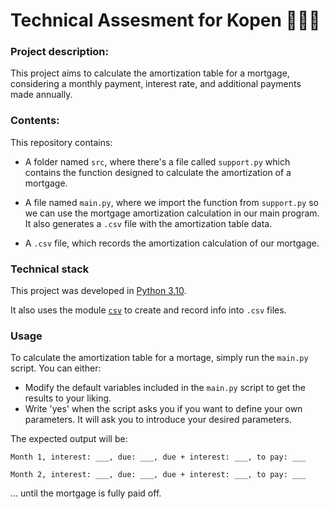 # Technical Assesment for Kopen 👩🏻‍💻

### Project description:

This project aims to calculate the amortization table for a mortgage, considering a monthly payment, interest rate, and additional payments made annually. 

### Contents:

This repository contains:

- A folder named `src`, where there's a file called `support.py` which contains the function designed to calculate the amortization of a mortgage.

- A file named `main.py`, where we import the function from `support.py` so we can use the mortgage amortization calculation in our main program. It also generates a `.csv` file with the amortization table data.

- A `.csv` file, which records the amortization calculation of our mortgage. 

### Technical stack

This project was developed in [Python 3.10](https://docs.python.org/3.10/).

It also uses the module [`csv`](https://docs.python.org/3/library/csv.html) to create and record info into `.csv` files.

### Usage

To calculate the amortization table for a mortage, simply run the `main.py` script. You can either:

- Modify the default variables included in the `main.py` script to get the results to your liking. 
- Write 'yes' when the script asks you if you want to define your own parameters. It will ask you to introduce your desired parameters. 

The expected output will be:

`Month 1, interest: ___, due: ___, due + interest: ___, to pay: ___`

`Month 2, interest: ___, due: ___, due + interest: ___, to pay: ___`

... until the mortgage is fully paid off. 
